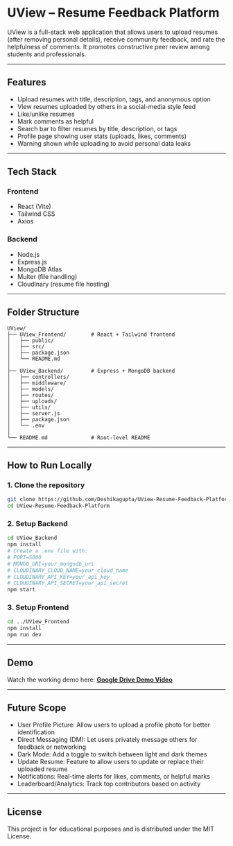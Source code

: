 # UView – Resume Feedback Platform

UView is a full-stack web application that allows users to upload resumes (after removing personal details), receive community feedback, and rate the helpfulness of comments. It promotes constructive peer review among students and professionals.

---

## Features

* Upload resumes with title, description, tags, and anonymous option
* View resumes uploaded by others in a social-media style feed
* Like/unlike resumes
* Mark comments as helpful
* Search bar to filter resumes by title, description, or tags
* Profile page showing user stats (uploads, likes, comments)
* Warning shown while uploading to avoid personal data leaks

---

## Tech Stack

### Frontend

* React (Vite)
* Tailwind CSS
* Axios

### Backend

* Node.js
* Express.js
* MongoDB Atlas
* Multer (file handling)
* Cloudinary (resume file hosting)

---

## Folder Structure

```
UView/
├── UView_Frontend/        # React + Tailwind frontend
│   ├── public/
│   ├── src/
│   ├── package.json
│   └── README.md
│
├── UView_Backend/         # Express + MongoDB backend
│   ├── controllers/
│   ├── middleware/
│   ├── models/
│   ├── routes/
│   ├── uploads/
│   ├── utils/
│   ├── server.js
│   ├── package.json
│   └── .env
│
└── README.md              # Root-level README
```

---

## How to Run Locally

### 1. Clone the repository

```bash
git clone https://github.com/Deshikagupta/UView-Resume-Feedback-Platform.git
cd UView-Resume-Feedback-Platform
```

### 2. Setup Backend

```bash
cd UView_Backend
npm install
# Create a .env file with:
# PORT=5000
# MONGO_URI=your_mongodb_uri
# CLOUDINARY_CLOUD_NAME=your_cloud_name
# CLOUDINARY_API_KEY=your_api_key
# CLOUDINARY_API_SECRET=your_api_secret
npm start
```

### 3. Setup Frontend

```bash
cd ../UView_Frontend
npm install
npm run dev
```

---

## Demo

Watch the working demo here:
**[Google Drive Demo Video](https://drive.google.com/file/d/1cH_jEIbldS42fO9nq5xBOB7uWWpPHLpR/view?usp=sharing)**

---

## Future Scope

* User Profile Picture: Allow users to upload a profile photo for better identification
* Direct Messaging (DM): Let users privately message others for feedback or networking
* Dark Mode: Add a toggle to switch between light and dark themes
* Update Resume: Feature to allow users to update or replace their uploaded resume
* Notifications: Real-time alerts for likes, comments, or helpful marks
* Leaderboard/Analytics: Track top contributors based on activity

---

## License

This project is for educational purposes and is distributed under the MIT License.
